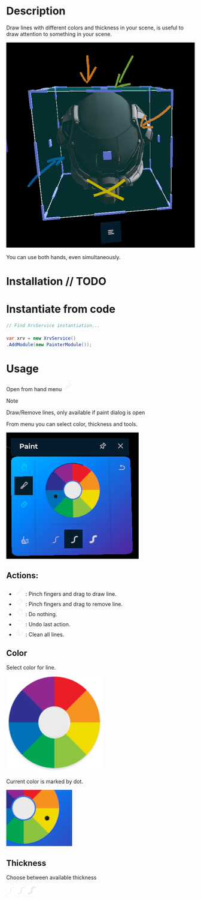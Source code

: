 # Description

Draw lines with different colors and thickness in your scene, is useful to draw attention to something in your scene.

![snapshot](images/snapshot2.png)

You can use both hands, even simultaneously.

# Installation // TODO

# Instantiate from code

```csharp
// Find XrvService instantiation...

var xrv = new XrvService()
.AddModule(new PainterModule());
```

# Usage

Open from hand menu ![hand icon](images/paint.png)

> [!NOTE]
> Draw/Remove lines, only available if paint dialog is open

From menu you can select color, thickness and tools.

![snapshot](images/snapshot.png)

## Actions:

- ![paint](images/paint.png) : Pinch fingers and drag to draw line.
- ![eraser](images/eraser.png) : Pinch fingers and drag to remove line.
- ![hand](images/hand.png) : Do nothing.
- ![undo ](images/undo.png) : Undo last action.
- ![clear all](images/clearall.png) : Clean all lines.

## Color

Select color for line.

![color wheel](images/ColorWheel.png)

Current color is marked by dot.

![current color](images/currentColor.png)

## Thickness

Choose between available thickness

![thin](images/linethin.png) ![medium](images/linemedium.png) ![thick](images/linethick.png)

